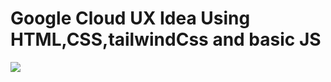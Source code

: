 <h1>Google Cloud UX Idea Using HTML,CSS,tailwindCss and basic JS </h1>

<img src = "[https://lh3.googleusercontent.com/2WASXoRNtu-RY-hMfIJdvs_PQ-bDxLPFd8kNGOZw6dUc1Gy5z8Y9oP8eInbQvZiiCDU=w895-rwa](https://www.vectorlogo.zone/logos/google_cloud/google_cloud-ar21.svg)">
